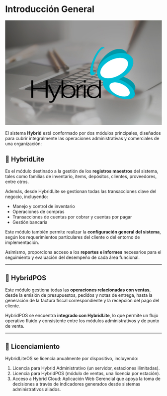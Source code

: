 # Introducción General

![Vista del sistema HybridLite](images/hybridimg02.jpg)

El sistema **Hybrid** está conformado por dos módulos principales, diseñados para cubrir integralmente las operaciones administrativas y comerciales de una organización:

## 🔹 HybridLite

Es el módulo destinado a la gestión de los **registros maestros** del sistema, tales como familias de inventario, ítems, depósitos, clientes, proveedores, entre otros.

Además, desde HybridLite se gestionan todas las transacciones clave del negocio, incluyendo:

- Manejo y control de inventario
- Operaciones de compras
- Transacciones de cuentas por cobrar y cuentas por pagar
- Gestión bancaria

Este módulo también permite realizar la **configuración general del sistema**, según los requerimientos particulares del cliente o del entorno de implementación.  

Asimismo, proporciona acceso a los **reportes e informes** necesarios para el seguimiento y evaluación del desempeño de cada área funcional.

---

## 🔹 HybridPOS

Este módulo gestiona todas las **operaciones relacionadas con ventas**, desde la emisión de presupuestos, pedidos y notas de entrega, hasta la generación de la factura fiscal correspondiente y la recepción del pago del cliente.

HybridPOS se encuentra **integrado con HybridLite**, lo que permite un flujo operativo fluido y consistente entre los módulos administrativos y de punto de venta.

---

## 🔹 Licenciamiento

HybridLiteOS se licencia anualmente por dispositivo, incluyendo:

1. Licencia para Hybrid Administrativo (un servidor, estaciones ilimitadas).
2. Licencia para HybridPOS (módulo de ventas, una licencia por estación).
3. Acceso a Hybrid Cloud: Aplicación Web Gerencial que apoya la toma de decisiones a través de indicadores generados desde sistemas administrativos aliados.
